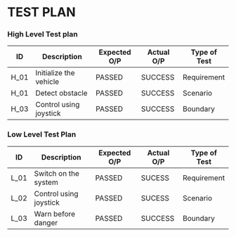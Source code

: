 # TEST PLAN
### High Level Test plan
| ID    | Description                       | Expected O/P | Actual O/P | Type of Test |
|-------|-----------------------------------| ------------ | ---------- | ------------ |
| H_01  |Initialize the vehicle             |PASSED        |SUCCESS     | Requirement  |
| H_01  |Detect obstacle                    |PASSED        |SUCCESS     | Scenario     |
| H_03  |Control using joystick             |PASSED        |SUCCESS     | Boundary     |


### Low Level Test Plan
| ID    | Description           | Expected O/P | Actual O/P | Type of Test | 
|-------|-----------------------| ------------ | -----------| ------------ |
| L_01  |Switch on the system   | PASSED       |SUCESS      | Requirement  |
| L_02  |Control using joystick | PASSED       |SUCESS      | Scenario     |
| L_03  |Warn before danger     | PASSED       |SUCCESS     | Boundary     |

